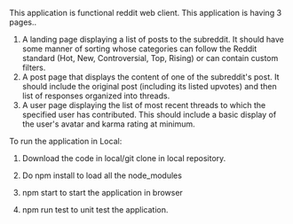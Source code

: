 
This application is functional reddit web client. 
This application is having 3 pages..

1) A landing page displaying a list of posts to the subreddit. It should have some manner of sorting whose categories can follow the Reddit standard (Hot, New, Controversial, Top, Rising) or can contain custom filters.
2) A post page that displays the content of one of the subreddit's post. It should include the original post (including its listed upvotes) and then list of responses organized into threads.
3) A user page displaying the list of most recent threads to which the specified user has contributed. This should include a basic display of the user's avatar and karma rating at minimum. 

To run the application in Local:

1) Download the code in local/git clone in local repository.

2) Do npm install to load all the node_modules

3) npm start to start the application in browser

4) npm run test to unit test the application.
